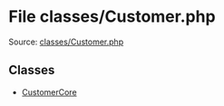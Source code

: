 File classes/Customer.php
=========

Source: [classes/Customer.php](https://github.com/PrestaShop/PrestaShop/blob/1.5.0.17/classes/Customer.php)


Classes
-------

* [CustomerCore](class.CustomerCore.md)

